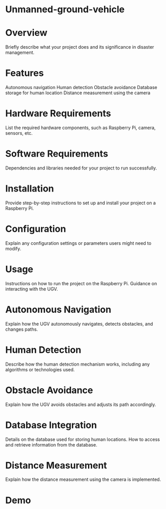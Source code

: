 # Unmanned-ground-vehicle
# Overview
Briefly describe what your project does and its significance in disaster management.

# Features
Autonomous navigation
Human detection
Obstacle avoidance
Database storage for human location
Distance measurement using the camera
# Hardware Requirements
List the required hardware components, such as Raspberry Pi, camera, sensors, etc.
# Software Requirements
Dependencies and libraries needed for your project to run successfully.
# Installation
Provide step-by-step instructions to set up and install your project on a Raspberry Pi.

# Configuration
Explain any configuration settings or parameters users might need to modify.

# Usage
Instructions on how to run the project on the Raspberry Pi.
Guidance on interacting with the UGV.
# Autonomous Navigation
Explain how the UGV autonomously navigates, detects obstacles, and changes paths.

# Human Detection
Describe how the human detection mechanism works, including any algorithms or technologies used.

# Obstacle Avoidance
Explain how the UGV avoids obstacles and adjusts its path accordingly.

# Database Integration
Details on the database used for storing human locations.
How to access and retrieve information from the database.
# Distance Measurement
Explain how the distance measurement using the camera is implemented.

# Demo
